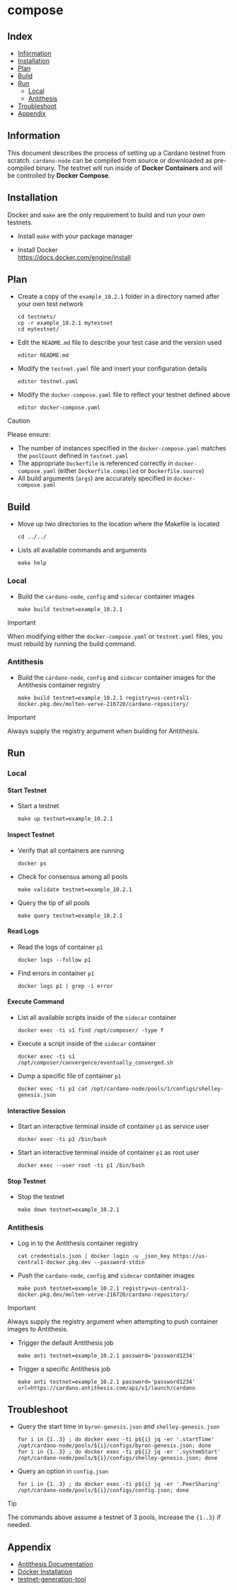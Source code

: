 # compose

## Index

- [Information](#information)
- [Installation](#installation)
- [Plan](#plan)
- [Build](#build)
- [Run](#run)
  - [Local](#local)
  - [Antithesis](#antithesis)
- [Troubleshoot](#troubleshoot)
- [Appendix](#appendix)

## Information

This document describes the process of setting up a Cardano testnet from scratch. `cardano-node` can be compiled from source or downloaded as pre-compiled binary. The testnet will run inside of **Docker Containers** and will be controlled by **Docker Compose**.

## Installation

Docker and `make` are the only requirement to build and run your own testnets.

- Install `make` with your package manager

- Install Docker \
  https://docs.docker.com/engine/install

## Plan

- Create a copy of the `example_10.2.1` folder in a directory named after your own test network

  ```
  cd testnets/
  cp -r example_10.2.1 mytestnet
  cd mytestnet/
  ```

- Edit the `README.md` file to describe your test case and the version used

  ```
  editor README.md
  ```

- Modify the `testnet.yaml` file and insert your configuration details

  ```
  editor testnet.yaml
  ```

- Modify the `docker-compose.yaml` file to reflect your testnet defined above

  ```
  editor docker-compose.yaml
  ```

> [!CAUTION]
> Please ensure:
>   - The number of instances specified in the `docker-compose.yaml` matches the `poolCount` defined in `testnet.yaml`
>   - The appropriate `Dockerfile` is referenced correctly in `docker-compose.yaml` (either `Dockerfile.compiled` or `Dockerfile.source`)
>   - All build arguments (`args`) are accurately specified in `docker-compose.yaml`

## Build

- Move up two directories to the location where the Makefile is located

  ```
  cd ../../
  ```

- Lists all available commands and arguments

  ```
  make help
  ```

### Local

- Build the `cardano-node`, `config` and `sidecar` container images

  ```
  make build testnet=example_10.2.1
  ```

> [!IMPORTANT]
> When modifying either the `docker-compose.yaml` or `testnet.yaml` files, you must rebuild by running the build command.

### Antithesis

- Build the `cardano-node`, `config` and `sidecar` container images for the Antithesis container registry

  ```
  make build testnet=example_10.2.1 registry=us-central1-docker.pkg.dev/molten-verve-216720/cardano-repository/
  ```

> [!IMPORTANT]
> Always supply the registry argument when building for Antithesis.

## Run

### Local

#### Start Testnet

- Start a testnet

  ```
  make up testnet=example_10.2.1
  ```

#### Inspect Testnet

- Verify that all containers are running

  ```
  docker ps
  ```

- Check for consensus among all pools

  ```
  make validate testnet=example_10.2.1
  ```

- Query the tip of all pools

  ```
  make query testnet=example_10.2.1
  ```

#### Read Logs

- Read the logs of container `p1`

  ```
  docker logs --follow p1
  ```

- Find errors in container `p1`

  ```
  docker logs p1 | grep -i error
  ```

#### Execute Command

- List all available scripts inside of the `sidecar` container

  ```
  docker exec -ti s1 find /opt/composer/ -type f
  ```

- Execute a script inside of the `sidecar` container

  ```
  docker exec -ti s1 /opt/composer/convergence/eventually_converged.sh
  ```

- Dump a specific file of container `p1`

  ```
  docker exec -ti p1 cat /opt/cardano-node/pools/1/configs/shelley-genesis.json
  ```

#### Interactive Session

- Start an interactive terminal inside of container `p1` as service user

  ```
  docker exec -ti p1 /bin/bash
  ```

- Start an interactive terminal inside of container `p1` as root user

  ```
  docker exec --user root -ti p1 /bin/bash
  ```

#### Stop Testnet

- Stop the testnet

  ```
  make down testnet=example_10.2.1
  ```

### Antithesis

- Log in to the Antithesis container registry

  ```
  cat credentials.json | docker login -u _json_key https://us-central1-docker.pkg.dev --password-stdin
  ```

- Push the `cardano-node`, `config` and `sidecar` container images

  ```
  make push testnet=example_10.2.1 registry=us-central1-docker.pkg.dev/molten-verve-216720/cardano-repository/
  ```

> [!IMPORTANT]
> Always supply the registry argument when attempting to push container images to Antithesis.

- Trigger the default Antithesis job

  ```
  make anti testnet=example_10.2.1 password='password1234'
  ```

- Trigger a specific Antithesis job

  ```
  make anti testnet=example_10.2.1 password='password1234' url=https://cardano.antithesis.com/api/v1/launch/cardano
  ```

## Troubleshoot

- Query the start time in `byron-genesis.json` and `shelley-genesis.json`

  ```
  for i in {1..3} ; do docker exec -ti p${i} jq -er '.startTime' /opt/cardano-node/pools/${i}/configs/byron-genesis.json; done
  for i in {1..3} ; do docker exec -ti p${i} jq -er '.systemStart' /opt/cardano-node/pools/${i}/configs/shelley-genesis.json; done
  ```

- Query an option in `config.json`

  ```
  for i in {1..3} ; do docker exec -ti p${i} jq -er '.PeerSharing' /opt/cardano-node/pools/${i}/configs/config.json; done
  ```

> [!TIP]
> The commands above assume a testnet of 3 pools, increase the `{1..3}` if needed.

## Appendix

- [Antithesis Documentation](https://antithesis.com/docs/)
- [Docker Installation](https://docs.docker.com/engine/install)
- [testnet-generation-tool](https://github.com/cardano-foundation/testnet-generation-tool)
